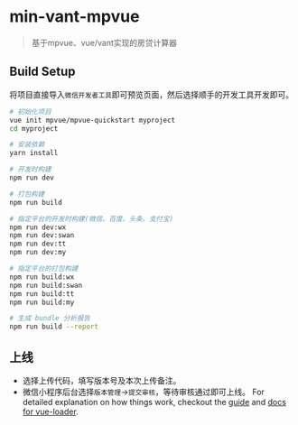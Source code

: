 # min-vant-mpvue

> 基于mpvue、vue/vant实现的房贷计算器

## Build Setup
将项目直接导入`微信开发者工具`即可预览页面，然后选择顺手的开发工具开发即可。
``` bash
# 初始化项目
vue init mpvue/mpvue-quickstart myproject
cd myproject

# 安装依赖
yarn install

# 开发时构建
npm run dev

# 打包构建
npm run build

# 指定平台的开发时构建(微信、百度、头条、支付宝)
npm run dev:wx
npm run dev:swan
npm run dev:tt
npm run dev:my

# 指定平台的打包构建
npm run build:wx
npm run build:swan
npm run build:tt
npm run build:my

# 生成 bundle 分析报告
npm run build --report
```
## 上线
* 选择上传代码，填写版本号及本次上传备注。
* 微信小程序后台选择`版本管理`->`提交审核`，等待审核通过即可上线。
For detailed explanation on how things work, checkout the [guide](http://vuejs-templates.github.io/webpack/) and [docs for vue-loader](http://vuejs.github.io/vue-loader).
